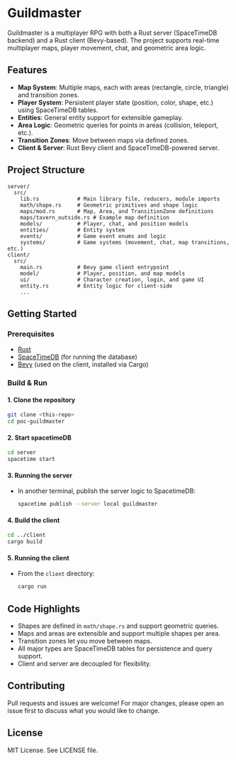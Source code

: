 # Guildmaster

Guildmaster is a multiplayer RPG with both a Rust server (SpaceTimeDB backend) and a Rust client (Bevy-based). The project supports real-time multiplayer maps, player movement, chat, and geometric area logic.

## Features
- **Map System**: Multiple maps, each with areas (rectangle, circle, triangle) and transition zones.
- **Player System**: Persistent player state (position, color, shape, etc.) using SpaceTimeDB tables.
- **Entities**: General entity support for extensible gameplay.
- **Area Logic**: Geometric queries for points in areas (collision, teleport, etc.).
- **Transition Zones**: Move between maps via defined zones.
- **Client & Server**: Rust Bevy client and SpaceTimeDB-powered server.

## Project Structure

```
server/
  src/
    lib.rs            # Main library file, reducers, module imports
    math/shape.rs     # Geometric primitives and shape logic
    maps/mod.rs       # Map, Area, and TransitionZone definitions
    maps/tavern_outside.rs # Example map definition
    models/           # Player, chat, and position models
    entities/         # Entity system
    events/           # Game event enums and logic
    systems/          # Game systems (movement, chat, map transitions, etc.)
client/
  src/
    main.rs           # Bevy game client entrypoint
    model/            # Player, position, and map models
    ui/               # Character creation, login, and game UI
    entity.rs         # Entity logic for client-side
    ...
```

## Getting Started

### Prerequisites
- [Rust](https://www.rust-lang.org/tools/install)
- [SpaceTimeDB](https://spacetimedb.com/) (for running the database)
- [Bevy](https://bevyengine.org/) (used on the client, installed via Cargo)

### Build & Run

#### 1. Clone the repository
```sh
git clone <this-repo>
cd poc-guildmaster
```

#### 2. Start spacetimeDB
```sh
cd server
spacetime start
```

#### 3. Running the server
- In another terminal, publish the server logic to SpacetimeDB:
  ```sh
  spacetime publish --server local guildmaster
  ```

#### 4. Build the client
```sh
cd ../client
cargo build
```

#### 5. Running the client
- From the `client` directory:
  ```sh
  cargo run
  ```

## Code Highlights
- Shapes are defined in `math/shape.rs` and support geometric queries.
- Maps and areas are extensible and support multiple shapes per area.
- Transition zones let you move between maps.
- All major types are SpaceTimeDB tables for persistence and query support.
- Client and server are decoupled for flexibility.

## Contributing
Pull requests and issues are welcome! For major changes, please open an issue first to discuss what you would like to change.

## License
MIT License. See LICENSE file.
